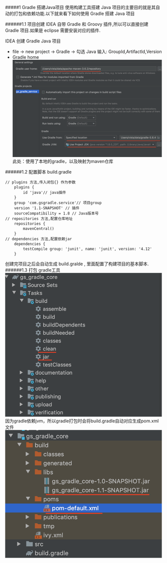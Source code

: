
#####1 Gradle 搭建Java项目
使用构建工具搭建 Java 项目的主要目的就是其自动的打包和依赖功能.以下就来看下如何使用 Gradle 搭建 Java 项目

######1.1 项目创建
IDEA 自带 Gradle 和 Groovy 插件,所以可以直接创建 Gradle 项目.如果是 eclipse 需要安装对应的插件.

IDEA 创建 Gradle Java 项目

* file -> new project -> Gradle -> 勾选 Java
输入: GroupId,ArtifactId,Version
* Gradle home
![tt](../picture/gradle-settings.png "tt")
此处：使用了本地的gradle，以及映射为maven仓库

######1.2 配置脚本
build.gradle 
```
// plugins 方法,传入闭包{} 作为参数
    plugins {
        id 'java'// java插件
    }
    group 'com.gsgradle.service'// 项目group
    version '1.1-SNAPSHOT' // 插件
    sourceCompatibility = 1.8 // Java版本号
// repositories 方法,配置仓库地址
    repositories {
        mavenCentral()
    }
// dependencies 方法,配置依赖jar
    dependencies {
        testCompile group: 'junit', name: 'junit', version: '4.12'
    }
```
创建完项目之后会自动生成 build.gralde , 里面配置了构建项目的基本脚本.
######1.3 打包
gradle工具
![tt](../picture/gradlejar.png "tt")
因为gradle依赖jvm，所以gradle打包时会将build.gradle自动对应生成pom.xml文件
![tt](../picture/gradle打包.png "tt")
